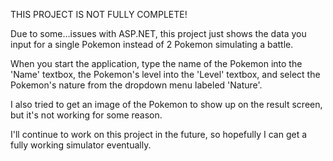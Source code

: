 THIS PROJECT IS NOT FULLY COMPLETE!

Due to some...issues with ASP.NET, this project just shows the data you input for a single Pokemon instead of 2 Pokemon simulating a battle.

When you start the application, type the name of the Pokemon into the 'Name' textbox, the Pokemon's level into the 'Level' textbox, and select the Pokemon's nature from the dropdown menu labeled 'Nature'.

I also tried to get an image of the Pokemon to show up on the result screen, but it's not working for some reason.

I'll continue to work on this project in the future, so hopefully I can get a fully working simulator eventually.

